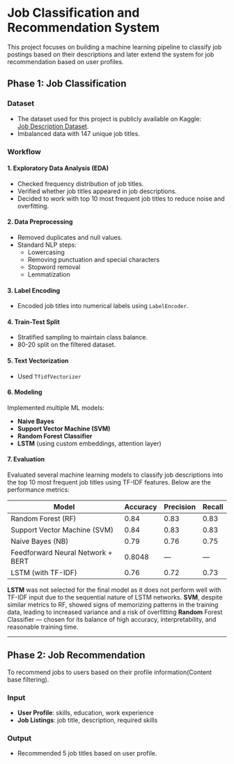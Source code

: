 # Job Classification and Recommendation System
This project focuses on building a machine learning pipeline to classify job postings based on their descriptions and later extend the system for job recommendation based on user profiles.

## Phase 1: Job Classification

### Dataset
- The dataset used for this project is publicly available on Kaggle:  
[Job Description Dataset](https://www.kaggle.com/datasets/ravindrasinghrana/job-description-dataset/data).
- Imbalanced data with 147 unique job titles.

### Workflow

#### 1. Exploratory Data Analysis (EDA)
- Checked frequency distribution of job titles.
- Verified whether job titles appeared in job descriptions.
- Decided to work with top 10 most frequent job titles to reduce noise and overfitting.

#### 2. Data Preprocessing
- Removed duplicates and null values.
- Standard NLP steps:
  - Lowercasing
  - Removing punctuation and special characters
  - Stopword removal
  - Lemmatization

#### 3. Label Encoding
- Encoded job titles into numerical labels using `LabelEncoder`.

#### 4. Train-Test Split
- Stratified sampling to maintain class balance.
- 80-20 split on the filtered dataset.

#### 5. Text Vectorization
- Used `TfidfVectorizer` 

#### 6. Modeling
Implemented multiple ML models:
- **Naive Bayes**
- **Support Vector Machine (SVM)**
- **Random Forest Classifier**
- **LSTM** (using custom embeddings, attention layer)

#### 7. Evaluation
Evaluated several machine learning models to classify job descriptions into the top 10 most frequent job titles using TF-IDF features. Below are the performance metrics:

| Model                               | Accuracy | Precision | Recall |
|-------------------------------------|----------|-----------|--------|
| Random Forest (RF)                  | 0.84     | 0.83      | 0.83   |
| Support Vector Machine (SVM)        | 0.84     | 0.83      | 0.83   |
| Naive Bayes (NB)                    | 0.79     | 0.76      | 0.75   |
| Feedforward Neural Network + BERT  | 0.8048   | —         | —      |
| LSTM (with TF-IDF)                  | 0.76     | 0.72      | 0.73   |

**LSTM** was not selected for the final model as it does not perform well with TF-IDF input due to the sequential nature of LSTM networks.
**SVM**, despite similar metrics to RF, showed signs of memorizing patterns in the training data, leading to increased variance and a risk of overfitting
**Random** Forest Classifier — chosen for its balance of high accuracy, interpretability, and reasonable training time.

---

## Phase 2: Job Recommendation

To recommend jobs to users based on their profile information(Content base filtering).

### Input
- **User Profile**: skills, education, work experience
- **Job Listings**: job title, description, required skills

### Output
- Recommended 5 job titles based on user profile.


